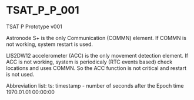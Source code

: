 # TSAT_P_P_001
TSAT P Prototype v001

Astronode S+ is the only Communication (COMMN) element. If COMMN is not working, system restart is used.

LIS2DW12 accelerometer (ACC) is the only movement detection element. If ACC is not working, system is periodicaly (RTC events based) check locations and uses COMMN. So the ACC function is not critical and restart is not used.

Abbreviation list:
ts: timestamp - number of seconds after the Epoch time 1970.01.01 00:00:00
